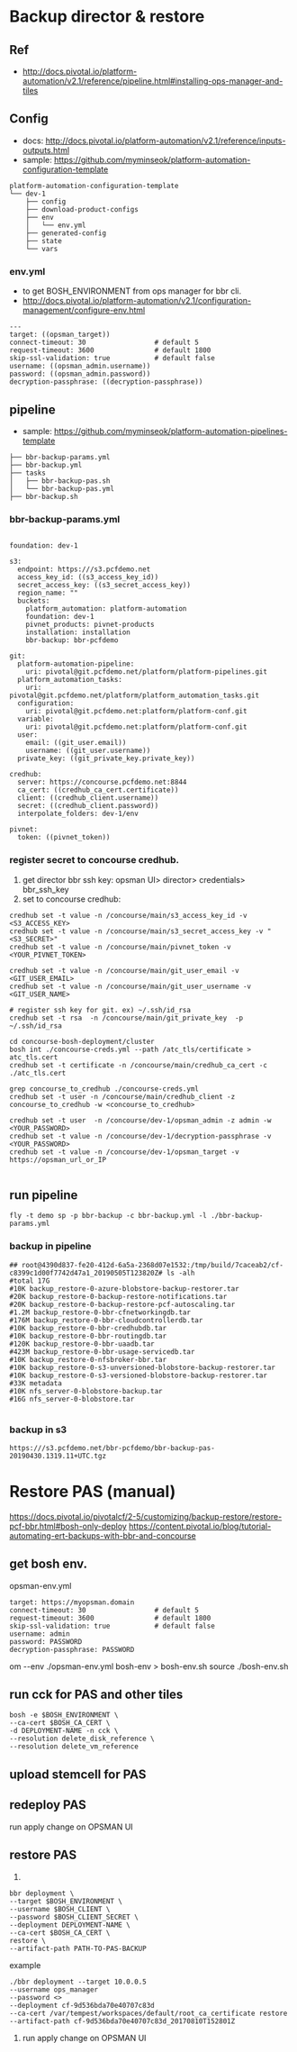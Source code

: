 # Backup director & restore

## Ref
- http://docs.pivotal.io/platform-automation/v2.1/reference/pipeline.html#installing-ops-manager-and-tiles


## Config
- docs: http://docs.pivotal.io/platform-automation/v2.1/reference/inputs-outputs.html
- sample: https://github.com/myminseok/platform-automation-configuration-template
```
platform-automation-configuration-template
└── dev-1
    ├── config
    ├── download-product-configs
    ├── env
    │   └── env.yml
    ├── generated-config
    ├── state
    └── vars

```

### env.yml
- to get BOSH_ENVIRONMENT from ops manager for bbr cli.
- http://docs.pivotal.io/platform-automation/v2.1/configuration-management/configure-env.html
```
---
target: ((opsman_target))
connect-timeout: 30                 # default 5
request-timeout: 3600               # default 1800
skip-ssl-validation: true           # default false
username: ((opsman_admin.username))
password: ((opsman_admin.password))
decryption-passphrase: ((decryption-passphrase))
```


## pipeline
- sample: https://github.com/myminseok/platform-automation-pipelines-template
```
├── bbr-backup-params.yml
├── bbr-backup.yml
├── tasks
│   ├── bbr-backup-pas.sh
│   └── bbr-backup-pas.yml
├── bbr-backup.sh
```

### bbr-backup-params.yml
```

foundation: dev-1

s3:
  endpoint: https:///s3.pcfdemo.net
  access_key_id: ((s3_access_key_id))
  secret_access_key: ((s3_secret_access_key))
  region_name: ""
  buckets:
    platform_automation: platform-automation
    foundation: dev-1
    pivnet_products: pivnet-products
    installation: installation
    bbr-backup: bbr-pcfdemo

git:
  platform-automation-pipeline:
    uri: pivotal@git.pcfdemo.net/platform/platform-pipelines.git
  platform_automation_tasks:
    uri: pivotal@git.pcfdemo.net/platform/platform_automation_tasks.git
  configuration:
    uri: pivotal@git.pcfdemo.net:platform/platform-conf.git
  variable:
    uri: pivotal@git.pcfdemo.net:platform/platform-conf.git
  user: 
    email: ((git_user.email))
    username: ((git_user.username))
  private_key: ((git_private_key.private_key))

credhub:
  server: https://concourse.pcfdemo.net:8844
  ca_cert: ((credhub_ca_cert.certificate))
  client: ((credhub_client.username))
  secret: ((credhub_client.password))
  interpolate_folders: dev-1/env

pivnet: 
  token: ((pivnet_token))

```

###  register secret to concourse credhub.
1. get director bbr ssh key: opsman UI> director> credentials> bbr_ssh_key
1. set to concourse credhub:  

```
credhub set -t value -n /concourse/main/s3_access_key_id -v <S3_ACCESS_KEY>
credhub set -t value -n /concourse/main/s3_secret_access_key -v "<S3_SECRET>"
credhub set -t value -n /concourse/main/pivnet_token -v <YOUR_PIVNET_TOKEN>

credhub set -t value -n /concourse/main/git_user_email -v <GIT_USER_EMAIL>
credhub set -t value -n /concourse/main/git_user_username -v <GIT_USER_NAME>

# register ssh key for git. ex) ~/.ssh/id_rsa
credhub set -t rsa  -n /concourse/main/git_private_key  -p ~/.ssh/id_rsa 
 
cd concourse-bosh-deployment/cluster
bosh int ./concourse-creds.yml --path /atc_tls/certificate > atc_tls.cert
credhub set -t certificate -n /concourse/main/credhub_ca_cert -c ./atc_tls.cert

grep concourse_to_credhub ./concourse-creds.yml
credhub set -t user -n /concourse/main/credhub_client -z concourse_to_credhub -w <concourse_to_credhub>

credhub set -t user  -n /concourse/dev-1/opsman_admin -z admin -w <YOUR_PASSWORD>
credhub set -t value -n /concourse/dev-1/decryption-passphrase -v <YOUR_PASSWORD>
credhub set -t value -n /concourse/dev-1/opsman_target -v https://opsman_url_or_IP


```

## run pipeline
```
fly -t demo sp -p bbr-backup -c bbr-backup.yml -l ./bbr-backup-params.yml
```
### backup in pipeline
```
## root@4390d837-fe20-412d-6a5a-2368d07e1532:/tmp/build/7caceab2/cf-c8399c1d00f7742d47a1_20190505T123820Z# ls -alh
#total 17G
#10K backup_restore-0-azure-blobstore-backup-restorer.tar
#20K backup_restore-0-backup-restore-notifications.tar
#20K backup_restore-0-backup-restore-pcf-autoscaling.tar
#1.2M backup_restore-0-bbr-cfnetworkingdb.tar
#176M backup_restore-0-bbr-cloudcontrollerdb.tar
#10K backup_restore-0-bbr-credhubdb.tar
#10K backup_restore-0-bbr-routingdb.tar
#120K backup_restore-0-bbr-uaadb.tar
#423M backup_restore-0-bbr-usage-servicedb.tar
#10K backup_restore-0-nfsbroker-bbr.tar
#10K backup_restore-0-s3-unversioned-blobstore-backup-restorer.tar
#10K backup_restore-0-s3-versioned-blobstore-backup-restorer.tar
#33K metadata
#10K nfs_server-0-blobstore-backup.tar
#16G nfs_server-0-blobstore.tar


```
### backup in s3
```
https:///s3.pcfdemo.net/bbr-pcfdemo/bbr-backup-pas-20190430.1319.11+UTC.tgz

```

# Restore PAS (manual)
https://docs.pivotal.io/pivotalcf/2-5/customizing/backup-restore/restore-pcf-bbr.html#bosh-only-deploy
https://content.pivotal.io/blog/tutorial-automating-ert-backups-with-bbr-and-concourse

## get bosh env.
opsman-env.yml
```
target: https://myopsman.domain
connect-timeout: 30                 # default 5
request-timeout: 3600               # default 1800
skip-ssl-validation: true           # default false
username: admin
password: PASSWORD
decryption-passphrase: PASSWORD

```
om --env ./opsman-env.yml  bosh-env > bosh-env.sh
source ./bosh-env.sh


## run cck for PAS and other tiles
```
bosh -e $BOSH_ENVIRONMENT \
--ca-cert $BOSH_CA_CERT \
-d DEPLOYMENT-NAME -n cck \
--resolution delete_disk_reference \
--resolution delete_vm_reference
```

## upload stemcell for PAS

## redeploy PAS
run apply change on OPSMAN UI


## restore PAS
1.
```
bbr deployment \
--target $BOSH_ENVIRONMENT \
--username $BOSH_CLIENT \
--password $BOSH_CLIENT_SECRET \
--deployment DEPLOYMENT-NAME \
--ca-cert $BOSH_CA_CERT \
restore \
--artifact-path PATH-TO-PAS-BACKUP
```
example
```
./bbr deployment --target 10.0.0.5 
--username ops_manager 
--password <> 
--deployment cf-9d536bda70e40707c83d 
--ca-cert /var/tempest/workspaces/default/root_ca_certificate restore 
--artifact-path cf-9d536bda70e40707c83d_20170810T152801Z

```
1. run apply change on OPSMAN UI


